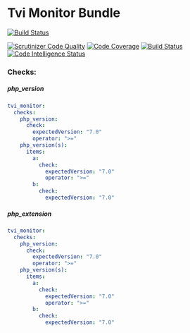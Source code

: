 # Tvi Monitor Bundle #

[![Build Status](https://travis-ci.org/turnaev/monitor-bundle.svg?branch=master)](https://travis-ci.org/turnaev/monitor-bundle)

[![Scrutinizer Code Quality](https://scrutinizer-ci.com/g/turnaev/monitor-bundle/badges/quality-score.png?b=master)](https://scrutinizer-ci.com/g/turnaev/monitor-bundle/?branch=master)
[![Code Coverage](https://scrutinizer-ci.com/g/turnaev/monitor-bundle/badges/coverage.png?b=master)](https://scrutinizer-ci.com/g/turnaev/monitor-bundle/?branch=master)
[![Build Status](https://scrutinizer-ci.com/g/turnaev/monitor-bundle/badges/build.png?b=master)](https://scrutinizer-ci.com/g/turnaev/monitor-bundle/build-status/master)
[![Code Intelligence Status](https://scrutinizer-ci.com/g/turnaev/monitor-bundle/badges/code-intelligence.svg?b=master)](https://scrutinizer-ci.com/code-intelligence)

### Checks:

##### php_version

```yaml
tvi_monitor:
  checks:
    php_version:
      check:
        expectedVersion: "7.0"
        operator: ">="
    php_version(s):
      items:
        a:
          check:
            expectedVersion: "7.0"
            operator: ">="
        b:
          check:
            expectedVersion: "7.0"

```
##### php_extension

```yaml
tvi_monitor:
  checks:
    php_version:
      check:
        expectedVersion: "7.0"
        operator: ">="
    php_version(s):
      items:
        a:
          check:
            expectedVersion: "7.0"
            operator: ">="
        b:
          check:
            expectedVersion: "7.0"

```
